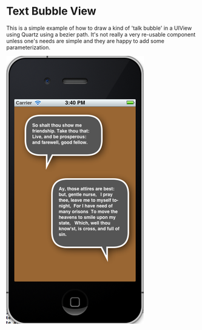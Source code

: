 Text Bubble View
==============


This is a simple example of how to draw a kind of 'talk bubble' in a UIView using Quartz using a bezier path.
It's not really a very re-usable component unless one's needs are simple and they are happy to add some parameterization.


![here is a screenshot](https://github.com/ralph-e-boy/roundedcorners/blob/master/roundedcorners.png)
